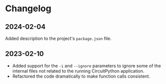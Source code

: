 # Changelog

## 2024-02-04

Added description to the project's `package.json` file.

## 2023-02-10

* Added support for the `-i` and `--ignore` parameters to ignore some of the internal files not related to the running CircuitPython application.
* Refactored the code dramatically to make function calls consistent.
